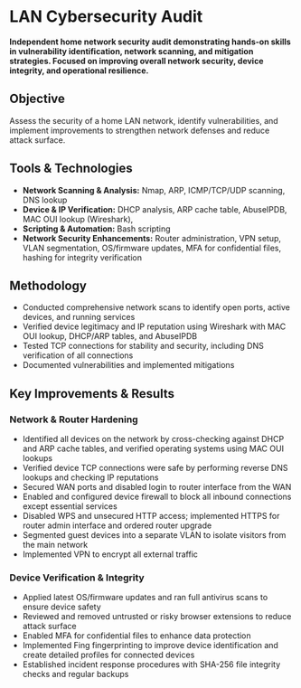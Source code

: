# LAN Cybersecurity Audit

**Independent home network security audit demonstrating hands-on skills in vulnerability identification, network scanning, and mitigation strategies. Focused on improving overall network security, device integrity, and operational resilience.**

## Objective
Assess the security of a home LAN network, identify vulnerabilities, and implement improvements to strengthen network defenses and reduce attack surface.  

## Tools & Technologies
- **Network Scanning & Analysis:** Nmap, ARP, ICMP/TCP/UDP scanning, DNS lookup  
- **Device & IP Verification:** DHCP analysis, ARP cache table, AbuseIPDB, MAC OUI lookup (Wireshark), 
- **Scripting & Automation:** Bash scripting  
- **Network Security Enhancements:** Router administration, VPN setup, VLAN segmentation, OS/firmware updates, MFA for confidential files, hashing for integrity verification  

## Methodology
- Conducted comprehensive network scans to identify open ports, active devices, and running services  
- Verified device legitimacy and IP reputation using Wireshark with MAC OUI lookup, DHCP/ARP tables, and AbuseIPDB  
- Tested TCP connections for stability and security, including DNS verification of all connections  
- Documented vulnerabilities and implemented mitigations  

## Key Improvements & Results

### Network & Router Hardening
- Identified all devices on the network by cross-checking against DHCP and ARP cache tables, and verified operating systems using MAC OUI lookups
- Verified device TCP connections were safe by performing reverse DNS lookups and checking IP reputations
- Secured WAN ports and disabled login to router interface from the WAN  
- Enabled and configured device firewall to block all inbound connections except essential services
- Disabled WPS and unsecured HTTP access; implemented HTTPS for router admin interface and ordered router upgrade  
- Segmented guest devices into a separate VLAN to isolate visitors from the main network  
- Implemented VPN to encrypt all external traffic  

### Device Verification & Integrity
- Applied latest OS/firmware updates and ran full antivirus scans to ensure device safety 
- Reviewed and removed untrusted or risky browser extensions to reduce attack surface  
- Enabled MFA for confidential files to enhance data protection  
- Implemented Fing fingerprinting to improve device identification and create detailed profiles for connected devices  
- Established incident response procedures with SHA-256 file integrity checks and regular backups  


